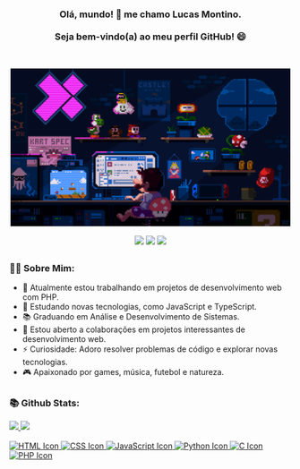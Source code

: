 <h3 align="center">Olá, mundo! 👋 me chamo Lucas Montino.<br><br>Seja bem-vindo(a) ao meu perfil GitHub! 😄</h3>

<br>

<div>
  <p align="center"><img src="./mario.gif" width="500"></p>
</div>

<div align="center">
  <a href="https://www.linkedin.com/in/lucasmontino/">
    <img src="https://img.shields.io/badge/-LinkedIn-%230077B5?style=for-the-badge&logo=linkedin&logoColor=white"></a> 
  <a href="http://api.whatsapp.com/send?phone=5511972751294">
    <img src="https://img.shields.io/badge/WhatsApp-25D366?style=for-the-badge&logo=whatsapp&logoColor=white"></a>
  <a href="mailto:lucasmontino@hotmail.com">
    <img src="https://img.shields.io/badge/Outlook-%230077B5.svg?style=flat-square&logo=microsoft-outlook&logoColor=white" width="100"></a>
</div>

##

<h3> 👨‍💻 Sobre Mim: <br></h3>

- 🔭 Atualmente estou trabalhando em projetos de desenvolvimento web com PHP.
- 🌱 Estudando novas tecnologias, como JavaScript e TypeScript.
-  📚 Graduando em Análise e Desenvolvimento de Sistemas.
- 👯 Estou aberto a colaborações em projetos interessantes de desenvolvimento web.
- ⚡ Curiosidade: Adoro resolver problemas de código e explorar novas tecnologias.
- 🎮 Apaixonado por games, música, futebol e natureza.

## 

<h3> 📚 Github Stats: <br></h3>
  
<div>
  <a href="[https://github.com/LMoont](https://github.com/LMoont)"> 
  <img height="170em" src="https://github-readme-stats.vercel.app/api?username=LMoont&show_icons=true&theme=tokyonight&include_all_commits=true&count_private=true"/>
  <img height="150em" src="https://github-readme-stats.vercel.app/api/top-langs/?username=LMoont&layout=compact&langs_count=16&theme=tokyonight"/>
</div>

<br>

<div>
    <img src="https://img.icons8.com/color/48/000000/html-5--v1.png" alt="HTML Icon">
    <img src="https://img.icons8.com/color/48/000000/css3.png" alt="CSS Icon">
    <img src="https://img.icons8.com/color/48/000000/javascript.png" alt="JavaScript Icon">
    <img src="https://img.icons8.com/color/48/000000/python.png" alt="Python Icon">
    <img src="https://img.icons8.com/color/48/000000/c-programming.png" alt="C Icon">
    <img width="48" height="48" src="https://img.icons8.com/external-tal-revivo-shadow-tal-revivo/48/external-hypertext-preprocessor-a-widely-used-open-source-general-purpose-scripting-language-logo-shadow-tal-revivo.png" alt="PHP Icon"/>
  </div>


<!--
**LMoont/lmoont** is a ✨ _special_ ✨ repository because its `README.md` (this file) appears on your GitHub profile.

Here are some ideas to get you started:

- 🔭 I’m currently working on ...
- 🌱 I’m currently learning ...
- 👯 I’m looking to collaborate on ...
- 🤔 I’m looking for help with ...
- 💬 Ask me about ...
- 📫 How to reach me: ...
- 😄 Pronouns: ...
- ⚡ Fun fact: ...
-->
